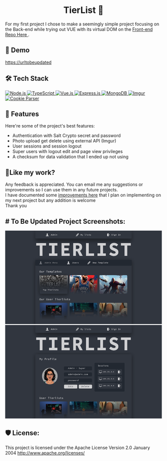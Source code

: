 <h1 align="center" id="title">TierList 📃</h1>

<p id="description">For my first project I chose to make a seemingly simple project focusing on the Back-end while trying out VUE with its virtual DOM on the <a href="/">Front-end Repo Here </a>.</p>

<h2>🚀 Demo</h2>

[https://urltobeupdated](https://urltobeupdated)

<h2>🛠️ Tech Stack</h2>

<p align="left">
  <a href="https://nodejs.org/" target="_blank">
    <img src="https://img.shields.io/badge/Node.js-339933?style=for-the-badge&logo=nodedotjs&logoColor=white" alt="Node.js" />
  </a>
  <a href="https://www.typescriptlang.org/" target="_blank">
    <img src="https://img.shields.io/badge/TypeScript-007ACC?style=for-the-badge&logo=typescript&logoColor=white" alt="TypeScript" />
  </a>
  <a href="https://vuejs.org/" target="_blank">
    <img src="https://img.shields.io/badge/Vue.js-4FC08D?style=for-the-badge&logo=vue.js&logoColor=white" alt="Vue.js" />
  </a>
  <a href="https://expressjs.com/" target="_blank">
    <img src="https://img.shields.io/badge/Express.js-000000?style=for-the-badge&logo=express&logoColor=white" alt="Express.js" />
  </a>
  <a href="https://www.mongodb.com/" target="_blank">
    <img src="https://img.shields.io/badge/MongoDB-47A248?style=for-the-badge&logo=mongodb&logoColor=white" alt="MongoDB" />
  </a>
  <a href="https://imgur.com/" target="_blank">
    <img src="https://img.shields.io/badge/Imgur API-1BB76E?style=for-the-badge&logo=imgur&logoColor=white" alt="Imgur" />
  </a>
  <a href="https://www.npmjs.com/package/cookie-parser" target="_blank">
    <img src="https://img.shields.io/badge/Cookie_Parser-000000?style=for-the-badge&logo=npm&logoColor=white" alt="Cookie Parser" />
  </a>
</p>


<h2>🧐 Features</h2>

Here're some of the project's best features:

*   Authentication with Salt Crypto secret and password
*   Photo upload get delete using external API (Imgur)
*   User sessions and session logout
*   Super users with logout edit and page view privileges
*   A checksum for data validation that I ended up not using

<h2>💖Like my work?</h2>

Any feedback is appreciated. You can email me any suggestions or improvements so I can use them in any future projects.  
I have documented some [improvements here](https://github.com/Nickoskl/Tierlist/blob/82236bc875a3830274f5a9a7b36e4e2def0a5e44/To%20improve%20on.txt) that I plan on implementing on my next project but any addition is welcome<br>Thank you



<h2># To Be Updated Project Screenshots:</h2>

<img src="./UI%20Designs/admin%20menu.png" alt="project-screenshot" width="550" height="300/">

<img src="./UI%20Designs/profile.png" alt="project-screenshot" width="550" height="300/">

  
  


<h2>🛡️ License:</h2>

This project is licensed under the Apache License Version 2.0 January 2004 http://www.apache.org/licenses/

